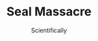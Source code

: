 ---
media: "images/rounds/round_4_2/seal_massacre.png"
media_type: image
title: Seal Massacre
author: Scientifically
desc: Ico Grove discovers a graveyard of wolves and seals.
---